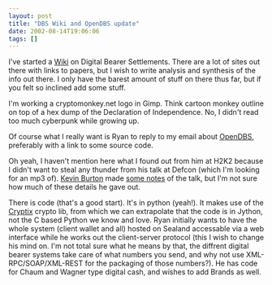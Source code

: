 ```yaml
---
layout: post
title: "DBS Wiki and OpenDBS update"
date: 2002-08-14T19:06:06
tags: []
---
```


I've started a [Wiki][1] on Digital Bearer Settlements. There are a lot of sites out there with links to papers, but I wish to write analysis and synthesis of the info out there. I only have the barest amount of stuff on there thus far, but if you felt so inclined add some stuff. 

I'm working a cryptomonkey.net logo in Gimp. Think cartoon monkey outline on top of a hex dump of the Declaration of Independence. No, I didn't read too much cyberpunk while growing up. 

Of course what I really want is Ryan to reply to my email about [OpenDBS][2], preferably with a link to some source code. 

Oh yeah, I haven't mention here what I found out from him at H2K2 because I didn't want to steal any thunder from his talk at Defcon (which I'm looking for an mp3 of). [Kevin Burton][3] made [some notes][4] of the talk, but I'm not sure how much of these details he gave out. 

There is code (that's a good start). It's in python (yeah!). It makes use of the [Cryptix][5] crypto lib, from which we can extrapolate that the code is in Jython, not the C based Python we know and love. Ryan initially wants to have the whole system (client wallet and all) hosted on Sealand accessable via a web interface while he works out the client-server protocol (this I wish to change his mind on. I'm not total sure what he means by that, the diffrent digital bearer systems take care of what numbers you send, and why not use XML-RPC/SOAP/XML-REST for the packaging of those numbers?). He has code for Chaum and Wagner type digital cash, and wishes to add Brands as well. 

   [1]: http://cryptomonkey.net/dbs/
   [2]: http://opendbs.com
   [3]: http://www.peerfear.org/
   [4]: http://www.peerfear.org/rss/permalink/1028322224.shtml
   [5]: http://www.cryptix.org/



